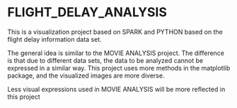 # FLIGHT_DELAY_ANALYSIS
This is a visualization project based on SPARK and PYTHON based on the flight delay information data set.

The general idea is similar to the MOVIE ANALYSIS project. The difference is that due to different data sets, the data to be analyzed cannot be expressed in a similar way. This project uses more methods in the matplotlib package, and the visualized images are more diverse.

Less visual expressions used in MOVIE ANALYSIS will be more reflected in this project
